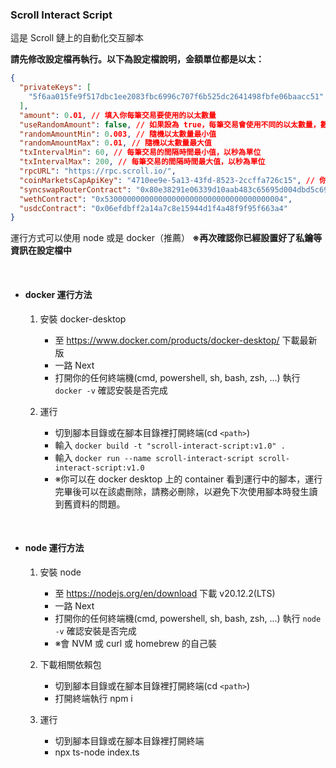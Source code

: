 ### Scroll Interact Script

這是 Scroll 鏈上的自動化交互腳本

**請先修改設定檔再執行。以下為設定檔說明，金額單位都是以太：**

```json
{
  "privateKeys": [
    "5f6aa015fe9f517dbc1ee2083fbc6996c707f6b525dc2641498fbfe06baacc51" // 填入你的私鑰，如果要添加更多，就是在每行後面放個, 然後跨行打 "新私鑰"
  ],
  "amount": 0.01, // 填入你每筆交易要使用的以太數量
  "useRandomAmount": false, // 如果設為 true，每筆交易會使用不同的以太數量，數量介於下面兩個數值之間
  "randomAmountMin": 0.003, // 隨機以太數量最小值
  "randomAmountMax": 0.01, // 隨機以太數量最大值
  "txIntervalMin": 60, // 每筆交易的間隔時間最小值，以秒為單位
  "txIntervalMax": 200, // 每筆交易的間隔時間最大值，以秒為單位
  "rpcURL": "https://rpc.scroll.io/",
  "coinMarketsCapApiKey": "4710ee9e-5a13-43fd-8523-2ccffa726c15", // 你的 CoinMarketCap API KEY
  "syncswapRouterContract": "0x80e38291e06339d10aab483c65695d004dbd5c69",
  "wethContract": "0x5300000000000000000000000000000000000004",
  "usdcContract": "0x06efdbff2a14a7c8e15944d1f4a48f9f95f663a4"
}
```

運行方式可以使用 node 或是 docker（推薦）
**※再次確認你已經設置好了私鑰等資訊在設定檔中**

<br/>

- #### docker 運行方法

  1. 安裝 docker-desktop

     - 至 https://www.docker.com/products/docker-desktop/ 下載最新版
     - 一路 Next
     - 打開你的任何終端機(cmd, powershell, sh, bash, zsh, ...) 執行 `docker -v` 確認安裝是否完成

  2. 運行
     - 切到腳本目錄或在腳本目錄裡打開終端(cd `<path>`)
     - 輸入 `docker build -t "scroll-interact-script:v1.0" .`
     - 輸入 `docker run --name scroll-interact-script scroll-interact-script:v1.0`
     - ※你可以在 docker desktop 上的 container 看到運行中的腳本，運行完畢後可以在該處刪除，請務必刪除，以避免下次使用腳本時發生讀到舊資料的問題。

<br/>

- #### node 運行方法

  1. 安裝 node

     - 至 https://nodejs.org/en/download 下載 v20.12.2(LTS)
     - 一路 Next
     - 打開你的任何終端機(cmd, powershell, sh, bash, zsh, ...) 執行 `node -v` 確認安裝是否完成
     - ※會 NVM 或 curl 或 homebrew 的自己裝

  2. 下載相關依賴包

     - 切到腳本目錄或在腳本目錄裡打開終端(cd `<path>`)
     - 打開終端執行 npm i

  3. 運行
     - 切到腳本目錄或在腳本目錄裡打開終端
     - npx ts-node index.ts
